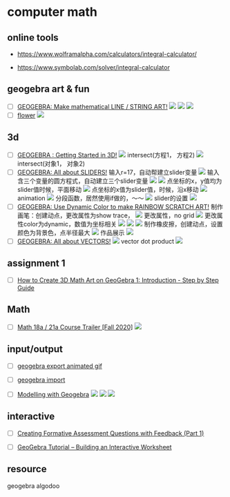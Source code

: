 # computer math

## online tools

- https://www.wolframalpha.com/calculators/integral-calculator/

- https://www.symbolab.com/solver/integral-calculator

  

## geogebra art & fun
- [ ] [GEOGEBRA: Make mathematical LINE / STRING ART!](https://www.youtube.com/watch?v=5ggEbMJ21Aw)
![](https://i.imgur.com/uEfS0C1.png)
![](https://i.imgur.com/UvdMsCX.png)
![](https://i.imgur.com/ZVuxhqO.png)
- [ ] [flower](https://www.youtube.com/watch?v=Re4gQL-JH_M)
![](https://i.imgur.com/qFI9EFp.png)

## 3d
- [ ] [GEOGEBRA : Getting Started in 3D!](https://www.youtube.com/watch?v=xK32uosH4us&list=PL_GH6tl-ThHb9WYJZ_VTGBOe9JNJsxsXo)
![](https://i.imgur.com/B0s8rr6.png)
intersect(方程1， 方程2)
![](https://i.imgur.com/gDofcfp.png)
intersect(对象1， 对象2)
- [ ] [GEOGEBRA: All about SLIDERS!](https://www.youtube.com/watch?v=Q9p-Oz8OyfY&list=PL_GH6tl-ThHb9WYJZ_VTGBOe9JNJsxsXo&index=2)
输入r=17，自动帮建立slider变量
![](https://i.imgur.com/Rrt2jkf.png)
输入含三个变量的圆方程式，自动建立三个slider变量
![](https://i.imgur.com/ZTA4Z0d.png)
![](https://i.imgur.com/dhkma8u.png)
点坐标的x，y值均为slider值时候，平面移动
![](https://i.imgur.com/YdOoqxk.png)
点坐标的x值为slider值，时候，沿x移动
![](https://i.imgur.com/ogH5SWf.png)
animation
![](https://i.imgur.com/bqAnucI.png)
分段函数，居然使用if做的，～～
![](https://i.imgur.com/6EEFxA5.png)
slider的设置
![](https://i.imgur.com/qFtoxZ8.png)
- [ ] [GEOGEBRA: Use Dynamic Color to make RAINBOW SCRATCH ART!](https://www.youtube.com/watch?v=1nQt6Tss2oU&list=PL_GH6tl-ThHb9WYJZ_VTGBOe9JNJsxsXo&index=3)
制作画笔：创建动点，更改属性为show trace，
![](https://i.imgur.com/MQOTuMf.png)
更改属性，no grid
![](https://i.imgur.com/l4Xx3vb.png)
更改属性color为dynamic，数值为坐标相关
![](https://i.imgur.com/PhAWPhW.png)
![](https://i.imgur.com/fU4qL91.png)
![](https://i.imgur.com/KYp0uqN.png)
制作橡皮擦，创建动点，设置颜色为背景色，点半径最大
![](https://i.imgur.com/yryz08S.png)
作品展示
![](https://i.imgur.com/UGoZczU.png)
- [ ] [GEOGEBRA: All about VECTORS!](https://www.youtube.com/watch?v=FKwJXD7yZIY&list=PL_GH6tl-ThHb9WYJZ_VTGBOe9JNJsxsXo&index=4)
![](https://i.imgur.com/T4AGYFn.png)
vector dot product
![](https://i.imgur.com/lS18DRD.png)

## assignment 1
- [ ] [How to Create 3D Math Art on GeoGebra 1: Introduction - Step by Step Guide](https://www.youtube.com/watch?v=IY4kL3I3DDk)

## Math 
- [ ] [Math 18a / 21a Course Trailer [Fall 2020]](https://www.youtube.com/watch?v=sZyNpWYGaIc&list=PL_GH6tl-ThHaGrAsTOy3dnr5kE0KCPM8Y&index=2)
![](https://i.imgur.com/1dZOnUH.png)


## input/output
- [ ] [geogebra export animated gif ](https://www.youtube.com/results?search_query=geogebra+export+animated+gif+)
- [ ] [geogebra import](https://www.youtube.com/results?search_query=geogebra+import)
- [ ] [Modelling with Geogebra](https://www.youtube.com/watch?v=xF9GAOjGIw0)
![](https://i.imgur.com/45K4DTM.png)
![](https://i.imgur.com/cDLewTd.png)
![](https://i.imgur.com/fsTJLKO.png)


## interactive
- [ ] [Creating Formative Assessment Questions with Feedback (Part 1)](https://www.youtube.com/watch?v=1q3dH7mTKPw&t=1840s)
- [ ] [GeoGebra Tutorial – Building an Interactive Worksheet](https://www.youtube.com/watch?v=g_TEIsHw71U)



## resource

geogebra
algodoo


